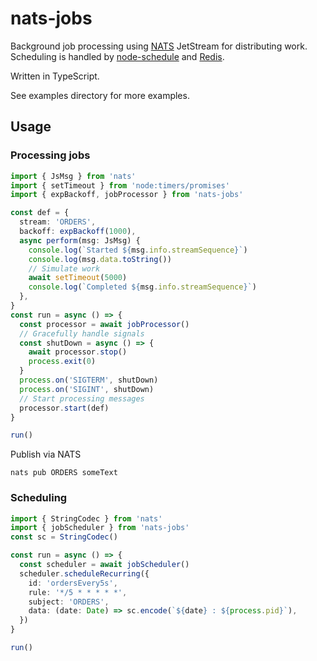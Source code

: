 # nats-jobs

Background job processing using [NATS](https://nats.io/) JetStream for distributing
work. Scheduling is handled by [node-schedule](https://www.npmjs.com/package/node-schedule)
and [Redis](https://redis.com/).

Written in TypeScript.

See examples directory for more examples.

## Usage

### Processing jobs

```typescript
import { JsMsg } from 'nats'
import { setTimeout } from 'node:timers/promises'
import { expBackoff, jobProcessor } from 'nats-jobs'

const def = {
  stream: 'ORDERS',
  backoff: expBackoff(1000),
  async perform(msg: JsMsg) {
    console.log(`Started ${msg.info.streamSequence}`)
    console.log(msg.data.toString())
    // Simulate work
    await setTimeout(5000)
    console.log(`Completed ${msg.info.streamSequence}`)
  },
}
const run = async () => {
  const processor = await jobProcessor()
  // Gracefully handle signals
  const shutDown = async () => {
    await processor.stop()
    process.exit(0)
  }
  process.on('SIGTERM', shutDown)
  process.on('SIGINT', shutDown)
  // Start processing messages
  processor.start(def)
}

run()
```

Publish via NATS

```
nats pub ORDERS someText
```

### Scheduling

```typescript
import { StringCodec } from 'nats'
import { jobScheduler } from 'nats-jobs'
const sc = StringCodec()

const run = async () => {
  const scheduler = await jobScheduler()
  scheduler.scheduleRecurring({
    id: 'ordersEvery5s',
    rule: '*/5 * * * * *',
    subject: 'ORDERS',
    data: (date: Date) => sc.encode(`${date} : ${process.pid}`),
  })
}

run()
```
